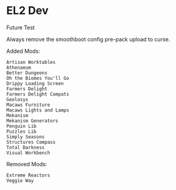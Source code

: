 # EL2 Dev
Future Test

Always remove the smoothboot config pre-pack upload to curse.

Added Mods:

	Artisan Worktables
	Athenaeum
	Better Dungeons
	Oh the Biomes You'll Go
	Drippy Loading Screen
	Farmers Delight
	Farmers Delight Compats
	Geolosys
	Macaws Furniture
	Macaws Lights and Lamps
	Mekanism
	Mekanism Generators
	Penguin Lib
	Puzzles Lib
	Simply Seasons
	Structures Compass
	Total Darkness
	Visual Workbench
	
Removed Mods:

	Extreme Reactors
	Veggie Way
